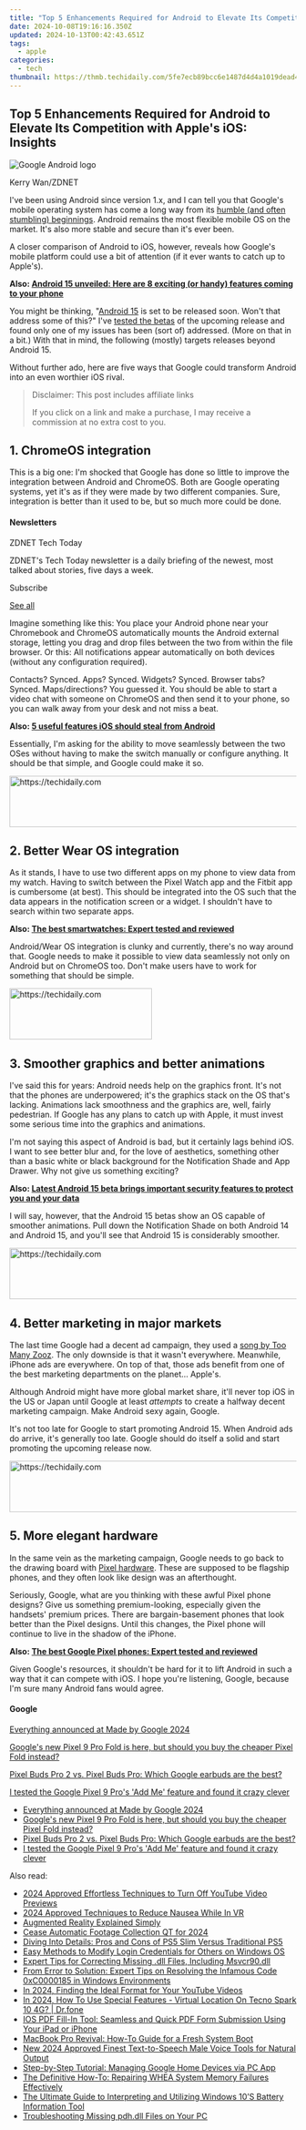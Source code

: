 ```yaml
---
title: "Top 5 Enhancements Required for Android to Elevate Its Competition with Apple's iOS: Insights"
date: 2024-10-08T19:16:16.350Z
updated: 2024-10-13T00:42:43.651Z
tags:
  - apple
categories:
  - tech
thumbnail: https://thmb.techidaily.com/5fe7ecb89bcc6e1487d4d4a1019dead48cda049eb81dcbc464d7190885cdca32.jpg
---
```


## Top 5 Enhancements Required for Android to Elevate Its Competition with Apple's iOS: Insights

![Google Android logo](https://www.zdnet.com/a/img/resize/3defd7d5eff82a64105595f5db197cc7af4a0e53/2024/02/26/396ce9b6-a23f-428a-8501-152c765f750d/dsc01304.jpg?auto=webp&width=1280)

Kerry Wan/ZDNET

I've been using Android since version 1.x, and I can tell you that Google's mobile operating system has come a long way from its [humble (and often stumbling) beginnings](https://www.zdnet.com/article/first-google-android-phone-unveiled/). Android remains the most flexible mobile OS on the market. It's also more stable and secure than it's ever been.

A closer comparison of Android to iOS, however, reveals how Google's mobile platform could use a bit of attention (if it ever wants to catch up to Apple's).

**Also: [Android 15 unveiled: Here are 8 exciting (or handy) features coming to your phone](https://www.zdnet.com/article/android-15-unveiled-here-are-8-new-exciting-features-coming-to-your-phone/)**

You might be thinking, "[Android 15](https://www.zdnet.com/article/android-15-unveiled-here-are-8-new-exciting-features-coming-to-your-phone/) is set to be released soon. Won't that address some of this?" I've [tested the betas](https://www.zdnet.com/article/latest-android-15-beta-brings-important-security-features-to-protect-you-and-your-data/) of the upcoming release and found only one of my issues has been (sort of) addressed. (More on that in a bit.) With that in mind, the following (mostly) targets releases beyond Android 15.

Without further ado, here are five ways that Google could transform Android into an even worthier iOS rival.

>  Disclaimer: This post includes affiliate links
>
>  If you click on a link and make a purchase, I may receive a commission at no extra cost to you.
>

## 1\. ChromeOS integration

This is a big one: I'm shocked that Google has done so little to improve the integration between Android and ChromeOS. Both are Google operating systems, yet it's as if they were made by two different companies. Sure, integration is better than it used to be, but so much more could be done.

#### Newsletters

ZDNET Tech Today

ZDNET's Tech Today newsletter is a daily briefing of the newest, most talked about stories, five days a week.

 Subscribe

[See all](https://www.zdnet.com/newsletters/)

Imagine something like this: You place your Android phone near your Chromebook and ChromeOS automatically mounts the Android external storage, letting you drag and drop files between the two from within the file browser. Or this: All notifications appear automatically on both devices (without any configuration required).

Contacts? Synced. Apps? Synced. Widgets? Synced. Browser tabs? Synced. Maps/directions? You guessed it. You should be able to start a video chat with someone on ChromeOS and then send it to your phone, so you can walk away from your desk and not miss a beat.

**Also: [5 useful features iOS should steal from Android](https://www.zdnet.com/article/5-useful-features-ios-should-steal-from-android/)**

Essentially, I'm asking for the ability to move seamlessly between the two OSes without having to make the switch manually or configure anything. It should be that simple, and Google could make it so.

<!-- affiliate ads begin -->
<a href="https://appsumo.8odi.net/c/5597632/2144308/7443" target="_top" id="2144308">
  <img src="//a.impactradius-go.com/display-ad/7443-2144308" border="0" alt="https://techidaily.com" width="600" height="90"/>
</a>
<img height="0" width="0" src="https://appsumo.8odi.net/i/5597632/2144308/7443" style="position:absolute;visibility:hidden;" border="0" />
<!-- affiliate ads end -->

## 2\. Better Wear OS integration

As it stands, I have to use two different apps on my phone to view data from my watch. Having to switch between the Pixel Watch app and the Fitbit app is cumbersome (at best). This should be integrated into the OS such that the data appears in the notification screen or a widget. I shouldn't have to search within two separate apps.

**Also: [The best smartwatches: Expert tested and reviewed](https://www.zdnet.com/article/best-smartwatch/)**

Android/Wear OS integration is clunky and currently, there's no way around that. Google needs to make it possible to view data seamlessly not only on Android but on ChromeOS too. Don't make users have to work for something that should be simple.

<!-- affiliate ads begin -->
<a href="https://review-au.sjv.io/c/5597632/2098705/14409" target="_top" id="2098705">
  <img src="//a.impactradius-go.com/display-ad/14409-2098705" border="0" alt="https://techidaily.com" width="250" height="90"/>
</a>
<img height="0" width="0" src="https://review-au.sjv.io/i/5597632/2098705/14409" style="position:absolute;visibility:hidden;" border="0" />
<!-- affiliate ads end -->

## 3\. Smoother graphics and better animations

I've said this for years: Android needs help on the graphics front. It's not that the phones are underpowered; it's the graphics stack on the OS that's lacking. Animations lack smoothness and the graphics are, well, fairly pedestrian. If Google has any plans to catch up with Apple, it must invest some serious time into the graphics and animations.

I'm not saying this aspect of Android is bad, but it certainly lags behind iOS. I want to see better blur and, for the love of aesthetics, something other than a basic white or black background for the Notification Shade and App Drawer. Why not give us something exciting?

**Also: [Latest Android 15 beta brings important security features to protect you and your data](https://www.zdnet.com/article/latest-android-15-beta-brings-important-security-features-to-protect-you-and-your-data/)**

I will say, however, that the Android 15 betas show an OS capable of smoother animations. Pull down the Notification Shade on both Android 14 and Android 15, and you'll see that Android 15 is considerably smoother.

<!-- affiliate ads begin -->
<a href="https://aligracehair.sjv.io/c/5597632/1959712/19272" target="_top" id="1959712">
  <img src="//a.impactradius-go.com/display-ad/19272-1959712" border="0" alt="https://techidaily.com" width="728" height="90"/>
</a>
<img height="0" width="0" src="https://aligracehair.sjv.io/i/5597632/1959712/19272" style="position:absolute;visibility:hidden;" border="0" />
<!-- affiliate ads end -->

## 4\. Better marketing in major markets

The last time Google had a decent ad campaign, they used a [song by Too Many Zooz](https://www.youtube.com/watch?v=vbBa1cVj36U). The only downside is that it wasn't everywhere. Meanwhile, iPhone ads are everywhere. On top of that, those ads benefit from one of the best marketing departments on the planet… Apple's.

Although Android might have more global market share, it'll never top iOS in the US or Japan until Google at least _attempts_ to create a halfway decent marketing campaign. Make Android sexy again, Google.

It's not too late for Google to start promoting Android 15\. When Android ads do arrive, it's generally too late. Google should do itself a solid and start promoting the upcoming release now.

<!-- affiliate ads begin -->
<a href="https://aligracehair.sjv.io/c/5597632/1925489/19272" target="_top" id="1925489">
  <img src="//a.impactradius-go.com/display-ad/19272-1925489" border="0" alt="https://techidaily.com" width="728" height="90"/>
</a>
<img height="0" width="0" src="https://aligracehair.sjv.io/i/5597632/1925489/19272" style="position:absolute;visibility:hidden;" border="0" />
<!-- affiliate ads end -->

## 5\. More elegant hardware

In the same vein as the marketing campaign, Google needs to go back to the drawing board with [Pixel hardware](https://www.zdnet.com/article/best-google-phone/). These are supposed to be flagship phones, and they often look like design was an afterthought.

Seriously, Google, what are you thinking with these awful Pixel phone designs? Give us something premium-looking, especially given the handsets' premium prices. There are bargain-basement phones that look better than the Pixel designs. Until this changes, the Pixel phone will continue to live in the shadow of the iPhone.

**Also: [The best Google Pixel phones: Expert tested and reviewed](https://www.zdnet.com/article/best-google-phone/)**

Given Google's resources, it shouldn't be hard for it to lift Android in such a way that it can compete with iOS. I hope you're listening, Google, because I'm sure many Android fans would agree.

#### Google

[Everything announced at Made by Google 2024](https://www.zdnet.com/article/everything-announced-at-made-by-google-2024-pixel-9-pro-fold-gemini-watch-3-and-more/ "Everything announced at Made by Google 2024")

[Google's new Pixel 9 Pro Fold is here, but should you buy the cheaper Pixel Fold instead?](https://www.zdnet.com/article/google-pixel-9-pro-fold-vs-pixel-fold/ "Google's new Pixel 9 Pro Fold is here, but should you buy the cheaper Pixel Fold instead?")

[Pixel Buds Pro 2 vs. Pixel Buds Pro: Which Google earbuds are the best?](https://www.zdnet.com/article/pixel-buds-pro-2-vs-pixel-buds-pro-which-google-earbuds-are-the-best/ "Pixel Buds Pro 2 vs. Pixel Buds Pro: Which Google earbuds are the best?")

[I tested the Google Pixel 9 Pro's 'Add Me' feature and found it crazy clever](https://www.zdnet.com/article/the-google-pixel-9-pros-add-me-feature-is-an-ar-camera-tool-youll-actually-use/ "I tested the Google Pixel 9 Pro's 'Add Me' feature and found it crazy clever")

* [Everything announced at Made by Google 2024](https://www.zdnet.com/article/everything-announced-at-made-by-google-2024-pixel-9-pro-fold-gemini-watch-3-and-more/ "Everything announced at Made by Google 2024")
* [Google's new Pixel 9 Pro Fold is here, but should you buy the cheaper Pixel Fold instead?](https://www.zdnet.com/article/google-pixel-9-pro-fold-vs-pixel-fold/ "Google's new Pixel 9 Pro Fold is here, but should you buy the cheaper Pixel Fold instead?")
* [Pixel Buds Pro 2 vs. Pixel Buds Pro: Which Google earbuds are the best?](https://www.zdnet.com/article/pixel-buds-pro-2-vs-pixel-buds-pro-which-google-earbuds-are-the-best/ "Pixel Buds Pro 2 vs. Pixel Buds Pro: Which Google earbuds are the best?")
* [I tested the Google Pixel 9 Pro's 'Add Me' feature and found it crazy clever](https://www.zdnet.com/article/the-google-pixel-9-pros-add-me-feature-is-an-ar-camera-tool-youll-actually-use/ "I tested the Google Pixel 9 Pro's 'Add Me' feature and found it crazy clever")

<ins class="adsbygoogle"
     style="display:block"
     data-ad-format="autorelaxed"
     data-ad-client="ca-pub-7571918770474297"
     data-ad-slot="1223367746"></ins>

<ins class="adsbygoogle"
     style="display:block"
     data-ad-client="ca-pub-7571918770474297"
     data-ad-slot="8358498916"
     data-ad-format="auto"
     data-full-width-responsive="true"></ins>

<span class="atpl-alsoreadstyle">Also read:</span>
<div><ul>
<li><a href="https://fox-info.techidaily.com/2024-approved-effortless-techniques-to-turn-off-youtube-video-previews/"><u>2024 Approved Effortless Techniques to Turn Off YouTube Video Previews</u></a></li>
<li><a href="https://some-approaches.techidaily.com/2024-approved-techniques-to-reduce-nausea-while-in-vr/"><u>2024 Approved Techniques to Reduce Nausea While In VR</u></a></li>
<li><a href="https://article-files.techidaily.com/augmented-reality-explained-simply/"><u>Augmented Reality Explained Simply</u></a></li>
<li><a href="https://visual-screen-recording.techidaily.com/cease-automatic-footage-collection-qt-for-2024/"><u>Cease Automatic Footage Collection QT for 2024</u></a></li>
<li><a href="https://tech-recovery.techidaily.com/diving-into-details-pros-and-cons-of-ps5-slim-versus-traditional-ps5/"><u>Diving Into Details: Pros and Cons of PS5 Slim Versus Traditional PS5</u></a></li>
<li><a href="https://techno-recovery.techidaily.com/easy-methods-to-modify-login-credentials-for-others-on-windows-os/"><u>Easy Methods to Modify Login Credentials for Others on Windows OS</u></a></li>
<li><a href="https://techno-recovery.techidaily.com/expert-tips-for-correcting-missing-dll-files-including-msvcr90dll/"><u>Expert Tips for Correcting Missing .dll Files, Including Msvcr90.dll</u></a></li>
<li><a href="https://techno-recovery.techidaily.com/from-error-to-solution-expert-tips-on-resolving-the-infamous-code-0xc0000185-in-windows-environments/"><u>From Error to Solution: Expert Tips on Resolving the Infamous Code 0xC0000185 in Windows Environments</u></a></li>
<li><a href="https://youtube-help.techidaily.com/in-2024-finding-the-ideal-format-for-your-youtube-videos/"><u>In 2024, Finding the Ideal Format for Your YouTube Videos</u></a></li>
<li><a href="https://phone-solutions.techidaily.com/in-2024-how-to-use-special-features-virtual-location-on-tecno-spark-10-4g-drfone-by-drfone-virtual-android/"><u>In 2024, How To Use Special Features - Virtual Location On Tecno Spark 10 4G? | Dr.fone</u></a></li>
<li><a href="https://discover-cheats.techidaily.com/ios-pdf-fill-in-tool-seamless-and-quick-pdf-form-submission-using-your-ipad-or-iphone/"><u>IOS PDF Fill-In Tool: Seamless and Quick PDF Form Submission Using Your iPad or iPhone</u></a></li>
<li><a href="https://techno-recovery.techidaily.com/macbook-pro-revival-how-to-guide-for-a-fresh-system-boot/"><u>MacBook Pro Revival: How-To Guide for a Fresh System Boot</u></a></li>
<li><a href="https://ai-topics.techidaily.com/new-2024-approved-finest-text-to-speech-male-voice-tools-for-natural-output/"><u>New 2024 Approved Finest Text-to-Speech Male Voice Tools for Natural Output</u></a></li>
<li><a href="https://techno-recovery.techidaily.com/step-by-step-tutorial-managing-google-home-devices-via-pc-app/"><u>Step-by-Step Tutorial: Managing Google Home Devices via PC App</u></a></li>
<li><a href="https://techno-recovery.techidaily.com/the-definitive-how-to-repairing-whea-system-memory-failures-effectively/"><u>The Definitive How-To: Repairing WHEA System Memory Failures Effectively</u></a></li>
<li><a href="https://techno-recovery.techidaily.com/the-ultimate-guide-to-interpreting-and-utilizing-windows-10s-battery-information-tool/"><u>The Ultimate Guide to Interpreting and Utilizing Windows 10’S Battery Information Tool</u></a></li>
<li><a href="https://techno-recovery.techidaily.com/troubleshooting-missing-pdhdll-files-on-your-pc/"><u>Troubleshooting Missing pdh.dll Files on Your PC</u></a></li>
</ul></div>

